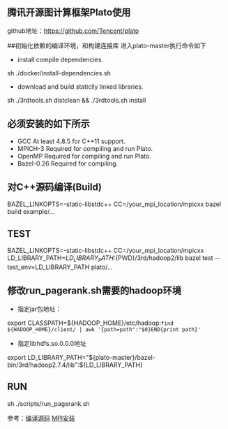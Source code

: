 ## 腾讯开源图计算框架Plato使用

github地址：https://github.com/Tencent/plato

##初始化依赖的编译环境，和构建连接库
进入plato-master执行命令如下
* install compile dependencies.

sh ./docker/install-dependencies.sh
* download and build staticlly linked libraries.

sh ./3rdtools.sh distclean && ./3rdtools.sh install

## 必须安装的如下所示
* GCC
At least 4.8.5 for C++11 support.
* MPICH-3
Required for compiling and run Plato.
* OpenMP
Required for compiling and run Plato.
* Bazel-0.26
Required for compiling.

## 对C++源码编译(Build)

BAZEL_LINKOPTS=-static-libstdc++ CC=/your_mpi_location/mpicxx bazel build example/...

## TEST
BAZEL_LINKOPTS=-static-libstdc++ CC=/your_mpi_location/mpicxx LD_LIBRARY_PATH=${LD_LIBRARY_PATH}:${PWD}/3rd/hadoop2/lib bazel test --test_env=LD_LIBRARY_PATH plato/...

## 修改run_pagerank.sh需要的hadoop环境

* 指定jar包地址：

export CLASSPATH=${HADOOP_HOME}/etc/hadoop:`find ${HADOOP_HOME}/client/ | awk '{path=path":"$0}END{print path}'`
* 指定libhdfs.so.0.0.0地址

export LD_LIBRARY_PATH="${plato-master}/bazel-bin/3rd/hadoop2.7.4/lib":${LD_LIBRARY_PATH}

## RUN

sh ./scripts/run_pagerank.sh

参考：[编译源码](https://www.xgithub.com/2019/11/08/tencent-plato-%E8%85%BE%E8%AE%AF%E9%AB%98%E6%80%A7%E8%83%BD%E5%9B%BE%E8%AE%A1%E7%AE%97%E6%A1%86%E6%9E%B6plato/)
[MPI安装](https://blog.csdn.net/u010657094/article/details/49871547)




